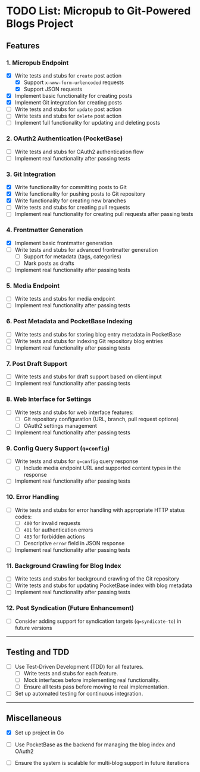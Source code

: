 # TODO List: Micropub to Git-Powered Blogs Project

## Features

### 1. Micropub Endpoint
- [x] Write tests and stubs for `create` post action
  - [x] Support `x-www-form-urlencoded` requests
  - [x] Support JSON requests
- [x] Implement basic functionality for creating posts
- [x] Implement Git integration for creating posts
- [ ] Write tests and stubs for `update` post action
- [ ] Write tests and stubs for `delete` post action
- [ ] Implement full functionality for updating and deleting posts

### 2. OAuth2 Authentication (PocketBase)
- [ ] Write tests and stubs for OAuth2 authentication flow
- [ ] Implement real functionality after passing tests

### 3. Git Integration
- [x] Write functionality for committing posts to Git
- [x] Write functionality for pushing posts to Git repository
- [x] Write functionality for creating new branches
- [ ] Write tests and stubs for creating pull requests
- [ ] Implement real functionality for creating pull requests after passing tests

### 4. Frontmatter Generation
- [x] Implement basic frontmatter generation
- [ ] Write tests and stubs for advanced frontmatter generation
  - [ ] Support for metadata (tags, categories)
  - [ ] Mark posts as drafts
- [ ] Implement real functionality after passing tests

### 5. Media Endpoint
- [ ] Write tests and stubs for media endpoint
- [ ] Implement real functionality after passing tests

### 6. Post Metadata and PocketBase Indexing
- [ ] Write tests and stubs for storing blog entry metadata in PocketBase
- [ ] Write tests and stubs for indexing Git repository blog entries
- [ ] Implement real functionality after passing tests

### 7. Post Draft Support
- [ ] Write tests and stubs for draft support based on client input
- [ ] Implement real functionality after passing tests

### 8. Web Interface for Settings
- [ ] Write tests and stubs for web interface features:
  - [ ] Git repository configuration (URL, branch, pull request options)
  - [ ] OAuth2 settings management
- [ ] Implement real functionality after passing tests

### 9. Config Query Support (`q=config`)
- [ ] Write tests and stubs for `q=config` query response
  - [ ] Include media endpoint URL and supported content types in the response
- [ ] Implement real functionality after passing tests

### 10. Error Handling
- [ ] Write tests and stubs for error handling with appropriate HTTP status codes:
  - [ ] `400` for invalid requests
  - [ ] `401` for authentication errors
  - [ ] `403` for forbidden actions
  - [ ] Descriptive `error` field in JSON response
- [ ] Implement real functionality after passing tests

### 11. Background Crawling for Blog Index
- [ ] Write tests and stubs for background crawling of the Git repository
- [ ] Write tests and stubs for updating PocketBase index with blog metadata
- [ ] Implement real functionality after passing tests

### 12. Post Syndication (Future Enhancement)
- [ ] Consider adding support for syndication targets (`q=syndicate-to`) in future versions

---

## Testing and TDD

- [ ] Use Test-Driven Development (TDD) for all features.
  - [ ] Write tests and stubs for each feature.
  - [ ] Mock interfaces before implementing real functionality.
  - [ ] Ensure all tests pass before moving to real implementation.
- [ ] Set up automated testing for continuous integration.

---

## Miscellaneous
- [x] Set up project in Go
- [ ] Use PocketBase as the backend for managing the blog index and OAuth2
- [ ] Ensure the system is scalable for multi-blog support in future iterations

